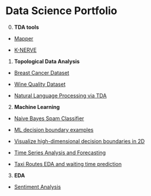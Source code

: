 # Data Science Portfolio
0. **TDA tools**
  * [Mapper](https://github.com/romiebanerjee/TDAmapper)
  
  * [K-NERVE](https://github.com/romiebanerjee/k-nerve)

1. **Topological Data Analysis**
  
  * [Breast Cancer Dataset](https://github.com/romiebanerjee/Portfolio-/blob/master/Breast_Cancer_TDA.ipynb)

  * [Wine Quality Dataset](https://github.com/romiebanerjee/Data-Science-Portfolio/blob/master/Wine_quality_red.ipynb)
  * [Natural Language Processing via TDA](https://github.com/romiebanerjee/Data-Science-Portfolio/blob/master/NLP_TDA.ipynb)

2. **Machine Learning** 

  * [Naive Bayes Spam Classifier](https://github.com/romiebanerjee/Data-Science-Portfolio/blob/master/Spam_classifier.ipynb)

  * [ML decision boundary examples](https://github.com/romiebanerjee/Data-Science-Portfolio/blob/master/ML_decision_boundary.ipynb)
  
  * [Visualize high-dimensional decision boundaries in 2D](https://github.com/romiebanerjee/Data-Science-Portfolio/blob/master/Voronoi_tesellation.ipynb)
  
  * [Time Series Analysis and Forecasting](https://github.com/romiebanerjee/Data-Science-Portfolio/blob/master/tsa_forecasting_models.ipynb)
  
  * [Taxi Routes EDA and waiting time prediction](https://github.com/romiebanerjee/Data-Science-Portfolio/blob/master/Quito_taxi_data.ipynb)
  
 3. **EDA**
  * [Sentiment Analysis](https://github.com/romiebanerjee/Data-Science-Portfolio/blob/master/ENBD_facebook_sentiment_analysis.ipynb)
   
